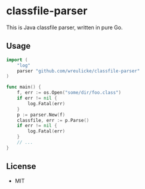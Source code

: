 
# classfile-parser

This is Java classfile parser, written in pure Go.

## Usage

```go
import (
	"log"
	parser "github.com/wreulicke/classfile-parser"
)

func main() {
	f, err := os.Open("some/dir/foo.class")
	if err != nil {
		log.Fatal(err)
	}
	p := parser.New(f)
	classfile, err := p.Parse()
	if err != nil {
		log.Fatal(err)
	}
	// ...
}

```

## License

* MIT
